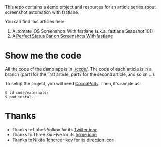 This repo contains a demo project and resources for an article series about screenshot automation with fastlane.

You can find this articles here:

1. [Automate iOS Screenshots With fastlane](https://medium.com/@juli1quere/automate-ios-screenshots-with-fastlane-b4fd90ef425b#.kq7rd7aqd) (a.k.a. fastlane Snapshot 101)
2. [A Perfect Status Bar on Screenshots With fastlane](https://medium.com/@juli1quere/a-perfect-status-bar-on-screenshots-with-fastlane-84a94a350b2a#.eu5v26e5d)


# Show me the code
All the code of the demo app is in [./code/](code/). The code of each article is in a branch (part1 for the first article, part2 for the second article, and so on ...).

To setup the project, you will need [CocoaPods](https://cocoapods.org). Then, it's simple as:

```
$ cd code/externals/ 
$ pod install 
```

# Thanks

* Thanks to Luboš Volkov for its [Twitter icon](https://thenounproject.com/term/twitter/20940/) 
* Thanks to Three Six Five for its [home icon](https://thenounproject.com/term/home/740700/)
* Thanks to Nikita Tcherednikov for its [direction icon](https://thenounproject.com/term/direction/599398/)
